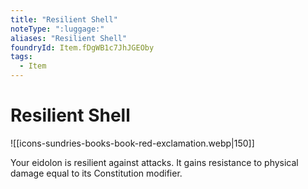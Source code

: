 ```yaml
---
title: "Resilient Shell"
noteType: ":luggage:"
aliases: "Resilient Shell"
foundryId: Item.fDgWB1c7JhJGEOby
tags:
  - Item
---
```


# Resilient Shell
![[icons-sundries-books-book-red-exclamation.webp|150]]

Your eidolon is resilient against attacks. It gains resistance to physical damage equal to its Constitution modifier.
